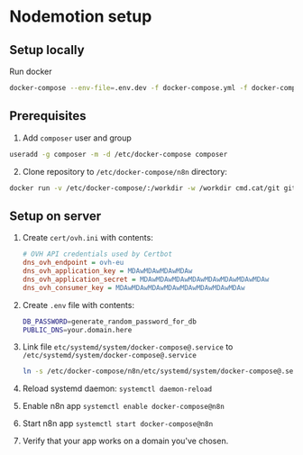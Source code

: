 # Nodemotion setup


## Setup locally

Run docker

```bash
docker-compose --env-file=.env.dev -f docker-compose.yml -f docker-compose-dev.yml up
```

## Prerequisites

1. Add `composer` user and group
```bash
useradd -g composer -m -d /etc/docker-compose composer
```

2. Clone repository to `/etc/docker-compose/n8n` directory:

```bash
docker run -v /etc/docker-compose/:/workdir -w /workdir cmd.cat/git git clone https://github.com/radekl/n8n.git
```

## Setup on server

1. Create `cert/ovh.ini` with contents:

    ```ini
    # OVH API credentials used by Certbot
    dns_ovh_endpoint = ovh-eu
    dns_ovh_application_key = MDAwMDAwMDAwMDAw
    dns_ovh_application_secret = MDAwMDAwMDAwMDAwMDAwMDAwMDAwMDAw
    dns_ovh_consumer_key = MDAwMDAwMDAwMDAwMDAwMDAwMDAwMDAw
    ```
2. Create `.env` file with contents:

    ```bash
    DB_PASSWORD=generate_random_password_for_db
    PUBLIC_DNS=your.domain.here
    ```

3. Link file `etc/systemd/system/docker-compose@.service` to `/etc/systemd/system/docker-compose@.service`

    ```bash
    ln -s /etc/docker-compose/n8n/etc/systemd/system/docker-compose@.service /etc/systemd/system/docker-compose@.service
    ```

4. Reload systemd daemon: `systemctl daemon-reload`
5. Enable n8n app `systemctl enable docker-compose@n8n`
6. Start n8n app `systemctl start docker-compose@n8n`
7. Verify that your app works on a domain you've chosen.
